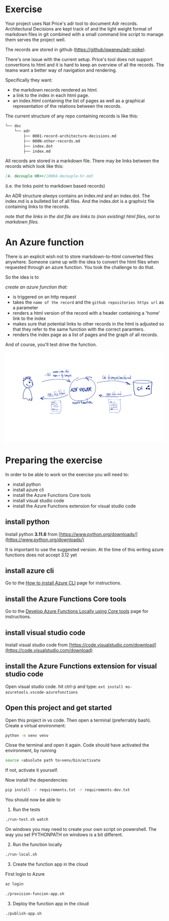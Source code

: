 # Exercise

Your project uses Nat Price's adr tool to document Adr records.
Architectural Decisions are kept track of and the light weight format of markdown files in git combined with a small command line script to manage them serves the project well.

The records are stored in github ([https://github/qwaneu/adr-spike](https://github.com/qwaneu/adr-spike/)).

There's one issue with the current setup. Price's tool does not support convertions to html and it is hard to keep an overview of all the records. The teams want a better way of navigation and rendering. 

Specifically they want:

* the markdown records rendered as html.
* a link to the index in each html page.
* an index.html containing the list of pages as well as a graphical representation of the relations between the records.


The current structure of any repo containing records is like this:

```
└── doc
    └── adr
        ├── 0001-record-architecture-decisions.md
        ├── 000N-other-records.md
        ├── index.dot
        ├── index.md
```

All records are stored in a markdown file. There may be links between the records which look like this:

```markdown
[4. decouple HR++](0004-decouple-hr.md)
```
(i.e. the links point to markdown based records)

An ADR structure _always_ contains an index.md and an index.dot. The index.md is a bulleted list of all files. And the index.dot is a graphviz file containing links to the records. 

_note that the links in the dot file are links to (non existing) html files, not to markdown files._

# An Azure function

There is an explicit wish not to store markdown-to-html converted files anywhere. Someone came up with the idea to 
convert the html files when requested through an azure function. You took the challenge to do that.

So the idea is to 

*create an azure function that:*

* is triggered on an http request
* takes the `name of the record` and the `github repositories https url` as a parameter
* renders a html version of the record with a header containing a 'home' link to the index
* makes sure that potential links to other records in the html is adjusted so that they refer to the same function with the correct paramters.
* renders the index page as a list of pages and the graph of all records. 

And of course, you'll test drive the function.

![adr viewer](images/Adrviewer.svg)


# Preparing the exercise

In order to be able to work on the exercise you will need to:

* install python
* install azure cli
* install the Azure Functions Core tools
* install visual studio code
* install the Azure Functions extension for visual studio code 

## install python

Install python __3.11.6__ from [https://www.python.org/downloads/](https://www.python.org/downloads/)

It is important to use the suggested version. At the time of this writing azure functions does not accept 3.12 yet

## install azure cli

Go to the [How to install Azure CLI](https://learn.microsoft.com/en-us/cli/azure/install-azure-cli) page for instructions.

## install the Azure Functions Core tools

Go to the [Develop Azure Functions Locally using Core tools](https://learn.microsoft.com/en-us/azure/azure-functions/functions-run-local?tabs=linux%2Cisolated-process%2Cnode-v4%2Cpython-v2%2Chttp-trigger%2Ccontainer-apps&pivots=programming-language-python#install-the-azure-functions-core-tools) page for instructions.

## install visual studio code

Install visual studio code from [https://code.visualstudio.com/download](https://code.visualstudio.com/download)


## install the Azure Functions extension for visual studio code 

Open visual studio code. hit ctrl-p and type: `ext install ms-azuretools.vscode-azurefunctions`

## Open this project and get started

Open this project in vs code. Then open a terminal (preferrably bash). Create a virtual environment:

```bash
python -m venv venv
```

Close the terminal and open it again. Code should have activated the environment, by running

```bash
source <absolute path to>venv/bin/activate 
```
If not, activate it yourself.

Now install the dependencies:

```bash
pip install -r requirements.txt -r requirements-dev.txt
```

You should now be able to 

1. Run the tests

```bash
./run-test.sh watch
```

On windows you may need to create your own script on powershell. The way you set PYTHONPATH on windows is a bit different.

2. Run the function locally

```bash
./run-local.sh
```

3. Create the function app in the cloud

First login to Azure 

```bash
az login
```

```bash
./provision-funcion-app.sh
```

3. Deploy the function app in the cloud

```bash
./publish-app.sh
```
